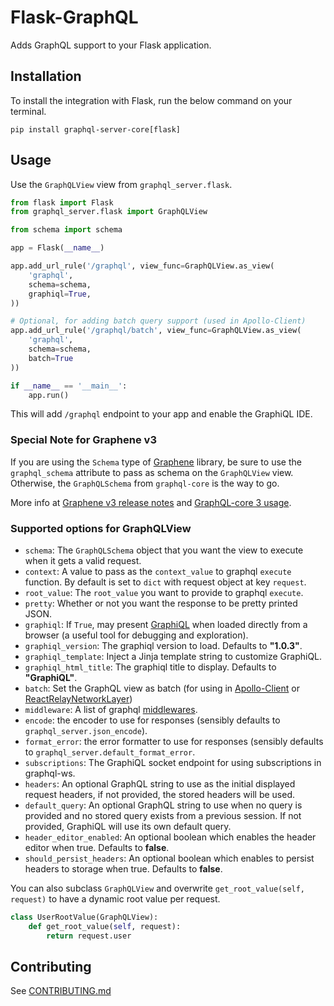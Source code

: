 # Flask-GraphQL

Adds GraphQL support to your Flask application.

## Installation

To install the integration with Flask, run the below command on your terminal.

`pip install graphql-server-core[flask]`

## Usage

Use the `GraphQLView` view from `graphql_server.flask`.

```python
from flask import Flask
from graphql_server.flask import GraphQLView

from schema import schema

app = Flask(__name__)

app.add_url_rule('/graphql', view_func=GraphQLView.as_view(
    'graphql',
    schema=schema,
    graphiql=True,
))

# Optional, for adding batch query support (used in Apollo-Client)
app.add_url_rule('/graphql/batch', view_func=GraphQLView.as_view(
    'graphql',
    schema=schema,
    batch=True
))

if __name__ == '__main__':
    app.run()
```

This will add `/graphql` endpoint to your app and enable the GraphiQL IDE.

### Special Note for Graphene v3

If you are using the `Schema` type of [Graphene](https://github.com/graphql-python/graphene) library, be sure to use the `graphql_schema` attribute to pass as schema on the `GraphQLView` view. Otherwise, the `GraphQLSchema` from `graphql-core` is the way to go.

More info at [Graphene v3 release notes](https://github.com/graphql-python/graphene/wiki/v3-release-notes#graphene-schema-no-longer-subclasses-graphqlschema-type) and [GraphQL-core 3 usage](https://github.com/graphql-python/graphql-core#usage).


### Supported options for GraphQLView

 * `schema`: The `GraphQLSchema` object that you want the view to execute when it gets a valid request.
 * `context`: A value to pass as the `context_value` to graphql `execute` function. By default is set to `dict` with request object at key `request`.
 * `root_value`: The `root_value` you want to provide to graphql `execute`.
 * `pretty`: Whether or not you want the response to be pretty printed JSON.
 * `graphiql`: If `True`, may present [GraphiQL](https://github.com/graphql/graphiql) when loaded directly from a browser (a useful tool for debugging and exploration).
 * `graphiql_version`: The graphiql version to load. Defaults to **"1.0.3"**.
 * `graphiql_template`: Inject a Jinja template string to customize GraphiQL.
 * `graphiql_html_title`: The graphiql title to display. Defaults to **"GraphiQL"**.
 * `batch`: Set the GraphQL view as batch (for using in [Apollo-Client](http://dev.apollodata.com/core/network.html#query-batching) or [ReactRelayNetworkLayer](https://github.com/nodkz/react-relay-network-layer))
 * `middleware`: A list of graphql [middlewares](http://docs.graphene-python.org/en/latest/execution/middleware/).
 * `encode`: the encoder to use for responses (sensibly defaults to `graphql_server.json_encode`).
 * `format_error`: the error formatter to use for responses (sensibly defaults to `graphql_server.default_format_error`.
 * `subscriptions`: The GraphiQL socket endpoint for using subscriptions in graphql-ws.
 * `headers`: An optional GraphQL string to use as the initial displayed request headers, if not provided, the stored headers will be used.
 * `default_query`: An optional GraphQL string to use when no query is provided and no stored query exists from a previous session. If not provided, GraphiQL will use its own default query.
* `header_editor_enabled`: An optional boolean which enables the header editor when true. Defaults to **false**.
* `should_persist_headers`:  An optional boolean which enables to persist headers to storage when true. Defaults to **false**.


You can also subclass `GraphQLView` and overwrite `get_root_value(self, request)` to have a dynamic root value
per request.

```python
class UserRootValue(GraphQLView):
    def get_root_value(self, request):
        return request.user

```

## Contributing
See [CONTRIBUTING.md](../CONTRIBUTING.md)